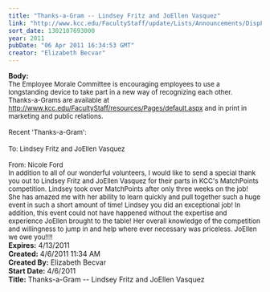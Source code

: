 ```yaml
---
title: "Thanks-a-Gram -- Lindsey Fritz and JoEllen Vasquez"
link: "http://www.kcc.edu/FacultyStaff/update/Lists/Announcements/DispForm.aspx?ID=209"
sort_date: 1302107693000
year: 2011
pubDate: "06 Apr 2011 16:34:53 GMT"
creator: "Elizabeth Becvar"
---
```


<div><b>Body:</b> <div class=ExternalClass79E2F2D56A0D4549A611DA0D5B7B637E><div><font size=2>The Employee Morale Committee is encouraging employees to use a longstanding device to take part in a new way of recognizing each other. <br>Thanks-a-Grams are available at </font><a href="/FacultyStaff/resources/Pages/default.aspx"><font size=2>http://www.kcc.edu/FacultyStaff/resources/Pages/default.aspx</font></a><font size=2> and in print in marketing and public relations. </font></div><font size=2>
<div><br>Recent 'Thanks-a-Gram':</div>
<div></font> </div>
<div><font size=2>To: Lindsey Fritz and JoEllen Vasquez</font></div>
<div><font size=2><br>From: Nicole Ford<br>In addition to all of our wonderful volunteers, I would like to send a special thank you out to Lindsey Fritz and JoEllen Vasquez for their parts in KCC's MatchPoints competition. Lindsey took over MatchPoints after only three weeks on the job! She has amazed me with her ability to learn quickly and pull together such a huge event in such a short amount of time! Lindsey you did an exceptional job! In addition, this event could not have happened without the expertise and experience JoEllen brought to the table! Her overall knowledge of the competition and willingness to jump in and help where ever necessary was priceless. JoEllen we owe you!!!! <br></div></font></div></div>
<div><b>Expires:</b> 4/13/2011</div>
<div><b>Created:</b> 4/6/2011 11:34 AM</div>
<div><b>Created By:</b> Elizabeth Becvar</div>
<div><b>Start Date:</b> 4/6/2011</div>
<div><b>Title:</b> Thanks-a-Gram -- Lindsey Fritz and JoEllen Vasquez</div>
